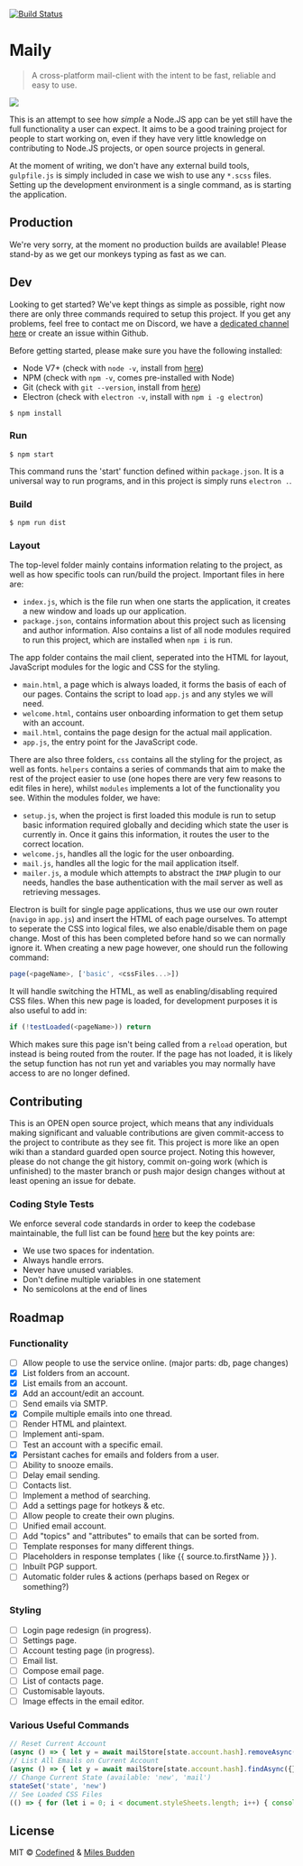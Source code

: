 [![Build Status](https://travis-ci.org/femto-email/client.svg?branch=master)](https://travis-ci.org/femto-email/client)
# Maily

> A cross-platform mail-client with the intent to be fast, reliable and easy to use.

![](https://puu.sh/vmtT6/b803a88da5.png)

This is an attempt to see how *simple* a Node.JS app can be yet still have the full functionality a user can expect.  It aims to be a good training project for people to start working on, even if they have very little knowledge on contributing to Node.JS projects, or open source projects in general.

At the moment of writing, we don't have any external build tools, `gulpfile.js` is simply included in case we wish to use any `*.scss` files.  Setting up the development environment is a single command, as is starting the application.  

## Production

We're very sorry, at the moment no production builds are available!  Please stand-by as we get our monkeys typing as fast as we can.

## Dev

Looking to get started?  We've kept things as simple as possible, right now there are only three commands required to setup this project.  If you get any problems, feel free to contact me on Discord, we have a [dedicated channel here](https://discord.gg/dnbQx6X) or create an issue within Github.

Before getting started, please make sure you have the following installed:

 - Node V7+ (check with `node -v`, install from [here](https://nodejs.org/en/download/))
 - NPM (check with `npm -v`, comes pre-installed with Node)
 - Git (check with `git --version`, install from [here](https://git-scm.com/book/en/v2/Getting-Started-Installing-Git))
 - Electron (check with `electron -v`, install with `npm i -g electron`)

```
$ npm install
```

### Run

```
$ npm start
```

This command runs the 'start' function defined within `package.json`.  It is a universal way to run programs, and in this project is simply runs `electron .`.

### Build

```
$ npm run dist
```

### Layout

The top-level folder mainly contains information relating to the project, as well as how specific tools can run/build the project.  Important files in here are:

 - `index.js`, which is the file run when one starts the application, it creates a new window and loads up our application.  
 - `package.json`, contains information about this project such as licensing and author information.  Also contains a list of all node modules required to run this project, which are installed when `npm i` is run.

The app folder contains the mail client, seperated into the HTML for layout, JavaScript modules for the logic and CSS for the styling.  

 - `main.html`, a page which is always loaded, it forms the basis of each of our pages.  Contains the script to load `app.js` and any styles we will need.
 - `welcome.html`, contains user onboarding information to get them setup with an account.
 - `mail.html`, contains the page design for the actual mail application.
 - `app.js`, the entry point for the JavaScript code.

There are also three folders, `css` contains all the styling for the project, as well as fonts.  `helpers` contains a series of commands that aim to make the rest of the project easier to use (one hopes there are very few reasons to edit files in here), whilst `modules` implements a lot of the functionality you see.  Within the modules folder, we have:

 - `setup.js`, when the project is first loaded this module is run to setup basic information required globally and deciding which state the user is currently in.  Once it gains this information, it routes the user to the correct location.
 - `welcome.js`, handles all the logic for the user onboarding.
 - `mail.js`, handles all the logic for the mail application itself.
 - `mailer.js`, a module which attempts to abstract the `IMAP` plugin to our needs, handles the base authentication with the mail server as well as retrieving messages.

Electron is built for single page applications, thus we use our own router (`navigo` in `app.js`) and insert the HTML of each page ourselves.  To attempt to seperate the CSS into logical files, we also enable/disable them on page change.  Most of this has been completed before hand so we can normally ignore it.  When creating a new page however, one should run the following command:

```javascript
page(<pageName>, ['basic', <cssFiles...>])
```

It will handle switching the HTML, as well as enabling/disabling required CSS files.  When this new page is loaded, for development purposes it is also useful to add in:

```javascript
if (!testLoaded(<pageName>)) return
```

Which makes sure this page isn't being called from a `reload` operation, but instead is being routed from the router.  If the page has not loaded, it is likely the setup function has not run yet and variables you may normally have access to are no longer defined.

## Contributing

This is an OPEN open source project, which means that any individuals making significant and valuable contributions are given commit-access to the project to contribute as they see fit. This project is more like an open wiki than a standard guarded open source project.  Noting this however, please do not change the git history, commit on-going work (which is unfinished) to the master branch or push major design changes without at least opening an issue for debate.

### Coding Style Tests

We enforce several code standards in order to keep the codebase maintainable, the full list can be found [here](http://standardjs.com/rules.html) but the key points are:

- We use two spaces for indentation.
- Always handle errors.
- Never have unused variables.
- Don't define multiple variables in one statement
- No semicolons at the end of lines

## Roadmap

### Functionality

- [ ] Allow people to use the service online. (major parts: db, page changes)
- [x] List folders from an account.
- [x] List emails from an account.
- [x] Add an account/edit an account.
- [ ] Send emails via SMTP.
- [x] Compile multiple emails into one thread.
- [ ] Render HTML and plaintext.
- [ ] Implement anti-spam.
- [ ] Test an account with a specific email.
- [x] Persistant caches for emails and folders from a user.
- [ ] Ability to snooze emails.
- [ ] Delay email sending.
- [ ] Contacts list.
- [ ] Implement a method of searching.
- [ ] Add a settings page for hotkeys & etc.
- [ ] Allow people to create their own plugins.
- [ ] Unified email account.
- [ ] Add "topics" and "attributes" to emails that can be sorted from.
- [ ] Template responses for many different things.
- [ ] Placeholders in response templates ( like {{ source.to.firstName }} ).
- [ ] Inbuilt PGP support.
- [ ] Automatic folder rules & actions (perhaps based on Regex or something?)

### Styling
- [ ] Login page redesign (in progress).
- [ ] Settings page.
- [ ] Account testing page (in progress).
- [ ] Email list.
- [ ] Compose email page.
- [ ] List of contacts page.
- [ ] Customisable layouts.
- [ ] Image effects in the email editor. 

### Various Useful Commands

```javascript
// Reset Current Account
(async () => { let y = await mailStore[state.account.hash].removeAsync({}, { multi: true }); console.log(y); stateSet('state', 'new'); location.reload(); })()
// List All Emails on Current Account
(async () => { let y = await mailStore[state.account.hash].findAsync({}, {}); console.log(y); })()
// Change Current State (available: 'new', 'mail')
stateSet('state', 'new')
// See Loaded CSS Files
(() => { for (let i = 0; i < document.styleSheets.length; i++) { console.log(document.styleSheets[i].ownerNode.getAttribute('data-name') + ": " + (document.styleSheets[i].disabled ? 'disabled' : 'enabled')) }})()
```

## License

MIT © [Codefined](http://github.com/popey456963/maily) & [Miles Budden](http://github.com/pbexe)
